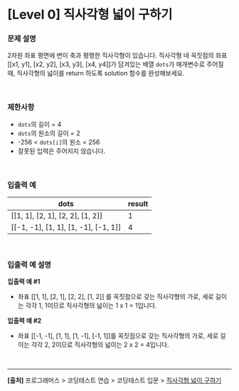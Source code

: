 # [Level 0] 직사각형 넓이 구하기

### 문제 설명
2차원 좌표 평면에 변이 축과 평행한 직사각형이 있습니다. 직사각형 네 꼭짓점의 좌표 [[x1, y1], [x2, y2], [x3, y3], [x4, y4]]가 담겨있는 배열 `dots`가 매개변수로 주어질 때, 직사각형의 넓이를 return 하도록 solution 함수를 완성해보세요.

<br>

### 제한사항
* `dots`의 길이 = 4
* `dots`의 원소의 길이 = 2
* -256 < `dots[i]`의 원소 < 256
* 잘못된 입력은 주어지지 않습니다.

<br>

### 입출력 예
|dots|result|
|----|------|
|[[1, 1], [2, 1], [2, 2], [1, 2]]|1|
|[[-1, -1], [1, 1], [1, -1], [-1, 1]]|4|

<br>

### 입출력 예 설명
**입출력 예 #1**
* 좌표 [[1, 1], [2, 1], [2, 2], [1, 2]] 를 꼭짓점으로 갖는 직사각형의 가로, 세로 길이는 각각 1, 1이므로 직사각형의 넓이는 1 x 1 = 1입니다.

**입출력 예 #2**
* 좌표 [[-1, -1], [1, 1], [1, -1], [-1, 1]]를 꼭짓점으로 갖는 직사각형의 가로, 세로 길이는 각각 2, 2이므로 직사각형의 넓이는 2 x 2 = 4입니다.

<br>

---
**[출처]** 프로그래머스 > 코딩테스트 연습 > 코딩테스트 입문 > [직사각형 넓이 구하기](https://school.programmers.co.kr/learn/courses/30/lessons/120860)